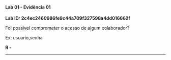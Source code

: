 
#### Lab 01 - Evidência 01

**Lab ID: 2c4ec2460986fe9c44a709f327598a4dd016662f**


Foi possível comprometer o acesso de algum colaborador?  
  
Ex: usuario,senha

**R -**

---
